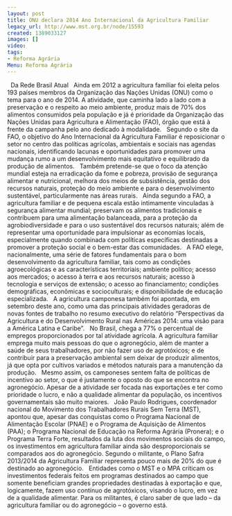 ```yaml
---
layout: post
title: ONU declara 2014 Ano Internacional da Agricultura Familiar
legacy_url: http://www.mst.org.br/node/15593
created: 1389033127
images: []
video: 
tags:
- Reforma Agrária
Menu: Reforma Agrária
---
```



 
Da Rede Brasil Atual
 
Ainda em 2012 a agricultura familiar foi eleita pelos 193 países membros da Organização das Nações Unidas (ONU) como o tema para o ano de 2014. A atividade, que caminha lado a lado com a preservação e o respeito ao meio ambiente, produz mais de 70% dos alimentos consumidos pela população e já é prioridade da Organização das Nações Unidas para Agricultura e Alimentação (FAO), órgão que está à frente da campanha pelo ano dedicado à modalidade.
 
Segundo o site da FAO, o objetivo do Ano Internacional da Agricultura Familiar é reposicionar o setor no centro das políticas agrícolas, ambientais e sociais nas agendas nacionais, identificando lacunas e oportunidades para promover uma mudança rumo a um desenvolvimento mais equitativo e equilibrado da produção de alimentos.
 
Também pretende-se que o foco da atenção mundial esteja na erradicação da fome e pobreza, provisão de segurança alimentar e nutricional, melhora dos meios de subsistência, gestão dos recursos naturais, proteção do meio ambiente e para o desenvolvimento sustentável, particularmente nas áreas rurais.
 
Ainda segundo a FAO, a agricultura familiar e de pequena escala estão intimamente vinculadas à segurança alimentar mundial; preservam os alimentos tradicionais e contribuem para uma alimentação balanceada, para a proteção da agrobiodiversidade e para o uso sustentável dos recursos naturais; além de representar uma oportunidade para impulsionar as economias locais, especialmente quando combinada com políticas específicas destinadas a promover a proteção social e o bem-estar das comunidades.
 
A FAO elege, nacionalmente, uma série de fatores fundamentais para o bom desenvolvimento da agricultura familiar, tais como as condições agroecológicas e as características territoriais; ambiente político; acesso aos mercados; o acesso à terra e aos recursos naturais; acesso à tecnologia e serviços de extensão; o acesso ao financiamento; condições demográficas, econômicas e socioculturais; e disponibilidade de educação especializada.
 
A agricultura camponesa também foi apontada, em setembro deste ano, como uma das principais atividades geradoras de novas fontes de trabalho no resumo executivo do relatório “Perspectivas da Agricultura e do Desenvolvimento Rural nas Américas 2014: uma visão para a América Latina e Caribe”.
 
No Brasil, chega a 77% o percentual de empregos proporcionados por tal atividade agrícola. A agricultura familiar emprega muito mais pessoas do que o agronegócio, além de manter a saúde de seus trabalhadores, por não fazer uso de agrotóxicos; e de contribuir para a preservação ambiental sem deixar de produzir alimentos, já que opta por cultivos variados e métodos naturais para a manutenção da produção.
 
Mesmo assim, os camponeses sentem falta de políticas de incentivo ao setor, o que é justamente o oposto do que se encontra no agronegócio. Apesar de a atividade ser focada nas exportações e ter como prioridade o lucro, e não a qualidade alimentar da população, os incentivos governamentais são muito maiores.
 
João Paulo Rodrigues, coordenador nacional do Movimento dos Trabalhadores Rurais Sem Terra (MST), apontou que, apesar das conquistas como o Programa Nacional de Alimentação Escolar (PNAE) e o Programa de Aquisição de Alimentos (PAA); o Programa Nacional de Educação na Reforma Agrária (Pronera); e o Programa Terra Forte, resultados da luta dos movimentos sociais do campo, os investimentos em agricultura familiar ainda são desproporcionais se comparados aos do agronegócio. Segundo o militante, o Plano Safra 2013/2014 da Agricultura Familiar representa pouco mais de 20% do que é destinado ao agronegócio.
 
Entidades como o MST e o MPA criticam os investimentos federais feitos em programas destinados ao campo que somente beneficiam grandes propriedades destinadas à exportação e que, logicamente, fazem uso contínuo de agrotóxicos, visando o lucro, em vez de a qualidade alimentar. Para os militantes, é claro saber de que lado – da agricultura familiar ou do agronegócio – o governo está.
